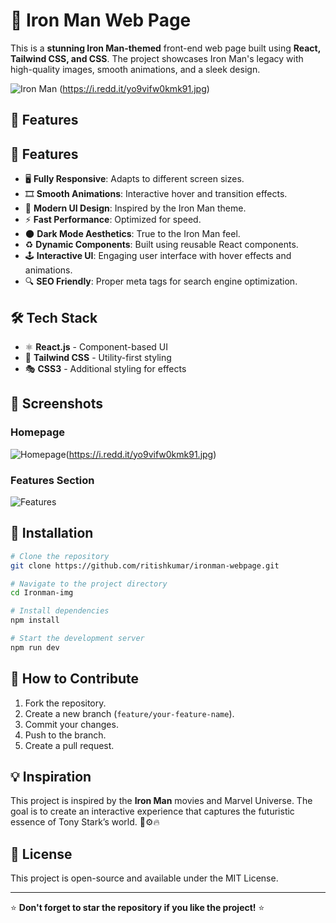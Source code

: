 # 🦾 Iron Man Web Page

This is a **stunning Iron Man-themed** front-end web page built using **React, Tailwind CSS, and CSS**. The project showcases Iron Man's legacy with high-quality images, smooth animations, and a sleek design.

![Iron Man]((https://encrypted-tbn0.gstatic.com/images?q=tbn:ANd9GcTO-iaGvNgGqKcG2sebfjrlZd6NJ52q0SbgnA&s)) (https://i.redd.it/yo9vifw0kmk91.jpg)

## 🚀 Features
## 🚀 Features

- 🖥️ **Fully Responsive**: Adapts to different screen sizes.
- 🎞️ **Smooth Animations**: Interactive hover and transition effects.
- 🎨 **Modern UI Design**: Inspired by the Iron Man theme.
- ⚡ **Fast Performance**: Optimized for speed.
- 🌑 **Dark Mode Aesthetics**: True to the Iron Man feel.
- ♻️ **Dynamic Components**: Built using reusable React components.
- 🕹️ **Interactive UI**: Engaging user interface with hover effects and animations.
- 🔍 **SEO Friendly**: Proper meta tags for search engine optimization.

## 🛠 Tech Stack

- ⚛️ **React.js** - Component-based UI
- 🎯 **Tailwind CSS** - Utility-first styling
- 🎭 **CSS3** - Additional styling for effects
## 📸 Screenshots

### Homepage
![Homepage](https://encrypted-tbn0.gstatic.com/images?q=tbn:ANd9GcQH76xp8s5XAh0O1i9dVoFOFZP1KCyfUw1oPQ&s)(https://i.redd.it/yo9vifw0kmk91.jpg)

### Features Section
![Features](https://encrypted-tbn0.gstatic.com/images?q=tbn:ANd9GcR2nyQDE4vcwipu7yY7fQkBYtNMsz7g-1Ghtw&s)

## 🔧 Installation

```bash
# Clone the repository
git clone https://github.com/ritishkumar/ironman-webpage.git

# Navigate to the project directory
cd Ironman-img

# Install dependencies
npm install

# Start the development server
npm run dev
```

## 🌟 How to Contribute

1. Fork the repository.
2. Create a new branch (`feature/your-feature-name`).
3. Commit your changes.
4. Push to the branch.
5. Create a pull request.

## 💡 Inspiration
This project is inspired by the **Iron Man** movies and Marvel Universe. The goal is to create an interactive experience that captures the futuristic essence of Tony Stark’s world. 🦾⚙️🔥

## 📜 License

This project is open-source and available under the MIT License.

---

⭐ **Don't forget to star the repository if you like the project!** ⭐
